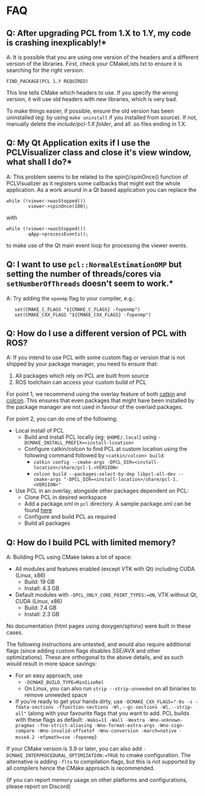 # FAQ

## Q: After upgrading PCL from 1.X to 1.Y, my code is crashing inexplicably!*

A: It is possible that you are using one version of the headers and a different version of the libraries. First, check your CMakeLists.txt to ensure  it is searching for the right version:
```
FIND_PACKAGE(PCL 1.Y REQUIRED)
```
This line tells CMake which headers to use. If you specify the wrong version, it will use old headers with new libraries, which is very bad.

To make things easier, if possible, ensure the old version has been uninstalled (eg: by using `make uninstall` if you installed from source). If not, manually delete the *include/pcl-1.X folder*, and all .so files ending in 1.X.


## Q: My Qt Application exits if I use the PCLVisualizer class and close it's view window, what shall I do?*

A: This problem seems to be related to the spin()/spinOnce() function of PCLVisualizer as it registers some callbacks that might exit the whole application.
As a work around in a Qt based application you can replace the
```
while (!viewer->wasStopped())
        viewer->spinOnce(100);
```
with
```
while (!viewer->wasStopped())
        qApp->processEvents();
```
to make use of the Qt main event loop for processing the viewer events.

## Q: I want to use `pcl::NormalEstimationOMP` but setting the number of threads/cores via `setNumberOfThreads` doesn't seem to work.*

A: Try adding the `openmp` flag to your compiler, e.g.:

```
   set(CMAKE_C_FLAGS "${CMAKE_C_FLAGS} -fopenmp")
   set(CMAKE_CXX_FLAGS "${CMAKE_CXX_FLAGS} -fopenmp")
```

## Q: How do I use a different version of PCL with ROS?

A: If you intend to use PCL with some custom flag or version that is not shipped by your package manager, you need to ensure that:
1. All packages which rely on PCL are built from source
2. ROS toolchain can access your custom build of PCL

For point 1, we recommend using the overlay feature of both [catkin](http://wiki.ros.org/catkin/Tutorials/workspace_overlaying) and [colcon](https://index.ros.org/doc/ros2/Tutorials/Colcon-Tutorial/#source-an-underlay). This ensures that even packages that might have been installed by the package manager are not used in favour of the overlaid packages.

For point 2, you can do one of the following:
* Local install of PCL
  * Build and install PCL locally (eg: `$HOME/.local`) using `-DCMAKE_INSTALL_PREFIX=<install-lcoation>`
  * Configure catkin/colcon to find PCL at custom location using the following command followed by `<catkin/colcon> build`:
    * `catkin config --cmake-args -DPCL_DIR=<install-location>/share/pcl-1.<VERSION>`
    * `colcon build --packages-select-by-dep libpcl-all-dev --cmake-args "-DPCL_DIR=<install-location>/share/pcl-1.<VERSION>"`
* Use PCL in an overlay, alongside other packages dependent on PCL:
  * Clone PCL in desired workspace
  * Add a package.xml in `pcl` directory. A sample package.xml can be found [here](https://github.com/kunaltyagi/packages.xml)
  * Configure and build PCL as required
  * Build all packages

## Q: How do I build PCL with limited memory?

A: Building PCL using CMake takes a lot of space:
* All modules and features enabled (except VTK with Qt) including CUDA (Linux, x86)
  * Build: 19 GB
  * Install: 4.3 GB
* Default modules with `-DPCL_ONLY_CORE_POINT_TYPES:=ON`, VTK without Qt, CUDA (Linux, x86)
  * Build: 7.4 GB
  * Install: 2.3 GB

No documentation (html pages using doxygen/sphinx) were built in these cases.

The following instructions are untested, and would also require additional flags (since adding custom flags disables SSE/AVX and other optimizations). These are orthogonal to the above details, and as such would result in more space savings:
* For an easy approach, use
  * `-DCMAKE_BUILD_TYPE=MinSizeRel`
  * On Linux, you can also run `strip --strip-unneeded` on all binaries to remove unneeded space
* If you're ready to get your hands dirty, use `-DCMAKE_CXX_FLAGS="-Os -s -fdata-sections -ffunction-sections -Wl,--gc-sections -Wl,--strip-all"` (along with your favourite flags that you want to add. PCL builds with these flags as default: `-Wabi=11 -Wall -Wextra -Wno-unknown-pragmas -fno-strict-aliasing -Wno-format-extra-args -Wno-sign-compare -Wno-invalid-offsetof -Wno-conversion -march=native -msse4.2 -mfpmath=sse -fopenmp`)

If your CMake version is 3.9 or later, you can also add `-DCMAKE_INTERPROCEDURAL_OPTIMIZATION:=TRUE` to cmake configuration. The alternative is adding `-flto` to compilation flags, but this is not supported by all compilers hence the CMake approach is recommended.

(If you can report memory usage on other platforms and configurations, please report on Discord)